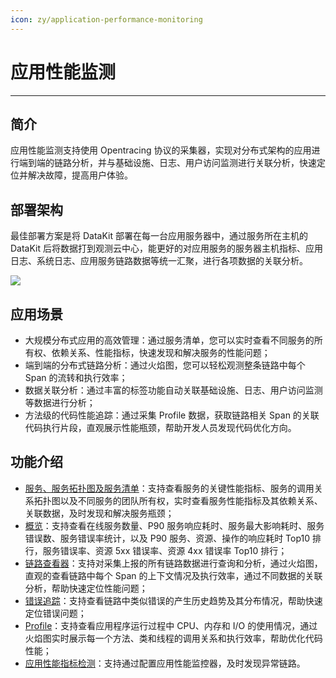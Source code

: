 ```yaml
---
icon: zy/application-performance-monitoring
---
```

# 应用性能监测
---

## 简介

应用性能监测支持使用 Opentracing 协议的采集器，实现对分布式架构的应用进行端到端的链路分析，并与基础设施、日志、用户访问监测进行关联分析，快速定位并解决故障，提高用户体验。

## 部署架构

最佳部署方案是将 DataKit 部署在每一台应用服务器中，通过服务所在主机的 DataKit 后将数据打到观测云中心，能更好的对应用服务的服务器主机指标、应用日志、系统日志、应用服务链路数据等统一汇聚，进行各项数据的关联分析。

![](img/1.apm-2.png)

## 应用场景

- 大规模分布式应用的高效管理：通过服务清单，您可以实时查看不同服务的所有权、依赖关系、性能指标，快速发现和解决服务的性能问题；
- 端到端的分布式链路分析：通过火焰图，您可以轻松观测整条链路中每个 Span 的流转和执行效率；
- 数据关联分析：通过丰富的标签功能自动关联基础设施、日志、用户访问监测等数据进行分析；
- 方法级的代码性能追踪：通过采集 Profile 数据，获取链路相关 Span 的关联代码执行片段，直观展示性能瓶颈，帮助开发人员发现代码优化方向。



## 功能介绍

- [服务、服务拓扑图及服务清单](service.md)：支持查看服务的关键性能指标、服务的调用关系拓扑图以及不同服务的团队所有权，实时查看服务性能指标及其依赖关系、关联数据，及时发现和解决服务瓶颈；
- [概览](overview.md)：支持查看在线服务数量、P90 服务响应耗时、服务最大影响耗时、服务错误数、服务错误率统计，以及 P90 服务、资源、操作的响应耗时 Top10 排行，服务错误率、资源 5xx 错误率、资源 4xx 错误率 Top10 排行；
- [链路查看器](explorer.md)：支持对采集上报的所有链路数据进行查询和分析，通过火焰图，直观的查看链路中每个 Span 的上下文情况及执行效率，通过不同数据的关联分析，帮助快速定位性能问题；
- [错误追踪](error.md)：支持查看链路中类似错误的产生历史趋势及其分布情况，帮助快速定位错误问题；
- [Profile](profile.md)：支持查看应用程序运行过程中 CPU、内存和 I/O 的使用情况，通过火焰图实时展示每一个方法、类和线程的调用关系和执行效率，帮助优化代码性能；
- [应用性能指标检测](../monitoring/monitor/application-performance-detection.md)：支持通过配置应用性能监控器，及时发现异常链路。
